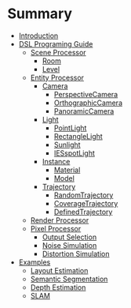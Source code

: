 # Summary
- [Introduction](./introduction.md)
  <!-- - [Getting Started](./user_manual.md) -->
- [DSL Programing Guide](./dsl.md)
  - [Scene Processor](./scene_processor.md)
    - [Room](./room.md)
    - [Level](./level.md)
    <!-- - [Js Query Sample Code](./js_query_sample.md) -->
  - [Entity Processor](./entity_processor.md)
    - [Camera](dsl/camera.md)
      - [PerspectiveCamera](dsl/perspective_camera.md)
      - [OrthographicCamera](dsl/orthographic_camera.md)
      - [PanoramicCamera](dsl/panoramic_camera.md)
    - [Light](dsl/light.md)
      - [PointLight](dsl/point_light.md)
      - [RectangleLight](dsl/rectangle_light.md)
      - [Sunlight](dsl/sun_light.md)
      - [IESspotLight](dsl/iesspot_light.md)
    - [Instance](dsl/instance.md)
      <!-- - [Transform](dsl/transform.md) -->
      - [Material](dsl/material.md)
      - [Model](dsl/mesh.md)
    - [Trajectory](dsl/trajectory.md)
      - [RandomTrajectory](dsl/random_trajectory.md)
      - [CoverageTrajectory](dsl/converage_trajectory.md)
      - [DefinedTrajectory](dsl/defined_trajectory.md)
  - [Render Processor](./render_processor.md)
  - [Pixel Processor](./pixel_processor.md)
    - [Output Selection](./dsl/pixel_process/output_selection.md)
    - [Noise Simulation](./dsl/pixel_process/noise.md)
    - [Distortion Simulation](./dsl/pixel_process/distortion.md)
    <!-- - [Structure Visualization](./dsl/pixel_process/show_structure.md) -->
  <!-- - [Structure Processor](./structure_processor.md) -->
- [Examples](./examples.md)
  - [Layout Estimation](./examples/layout_estimation.md)
  - [Semantic Segmentation](./examples/semantic_segmentation.md)
  - [Depth Estimation](./examples/depth_estimation.md)
  - [SLAM](./examples/trajectory_sampling.md)
  <!-- - [Sweeping Robot](dsl/dsl_sample_code.md) -->